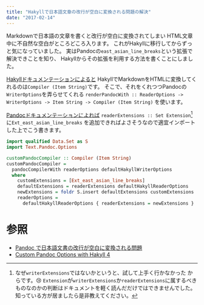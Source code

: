 ```yaml
---
title: "Hakyllで日本語文章の改行が空白に変換される問題の解決"
date: "2017-02-14"
---
```


Markdownで日本語の文章を書くと改行が空白に変換されてしまい
HTML文章中に不自然な空白がところどころ入ります。
これがHakyllに移行してからずっと気になっていました。
実はPandocの`east_asian_line_breaks`という拡張で解決できことを知り、
Hakyllからその拡張を利用する方法を書くことにしました。

[Hakyllドキュメンテーションによると](https://jaspervdj.be/hakyll/reference/Hakyll-Web-Pandoc.html)
HakyllでMarkdownをHTMLに変換してくれるのは`Compiler (Item String)`です。
そこで、それをくれつつPandocの`WriterOptions`を弄らせてくれる
`renderPandocWith :: ReaderOptions -> WriterOptions -> Item String -> Compiler (Item String)`
を使います。

[Pandocドキュメンテーションによれば](https://hackage.haskell.org/package/pandoc-1.19.2.1/docs/Text-Pandoc-Options.html)
`readerExtensions :: Set Extension`[^1]に`Ext_east_asian_line_breaks`
を追加できればよさそうなので適宜インポートした上でこう書きます。

```haskell
import qualified Data.Set as S
import Text.Pandoc.Options
```

```haskell
customPandocCompiler :: Compiler (Item String)
customPandocCompiler =
  pandocCompilerWith readerOptions defaultHakyllWriterOptions
  where
    customExtensions = [Ext_east_asian_line_breaks]
    defaultExtensions = readerExtensions defaultHakyllReaderOptions
    newExtensions = foldr S.insert defaultExtensions customExtensions
    readerOptions =
      defaultHakyllReaderOptions { readerExtensions = newExtensions }
```

# 参照

- [Pandoc で日本語文書の改行が空白に変換される問題](http://tnoda-journal.tumblr.com/post/141345727462/pandoc-%E3%81%A7%E6%97%A5%E6%9C%AC%E8%AA%9E%E6%96%87%E6%9B%B8%E3%81%AE%E6%94%B9%E8%A1%8C%E3%81%8C%E7%A9%BA%E7%99%BD%E3%81%AB%E5%A4%89%E6%8F%9B%E3%81%95%E3%82%8C%E3%82%8B%E5%95%8F%E9%A1%8C)
- [Custom Pandoc Options with Hakyll 4](https://nickcharlton.net/posts/custom-pandoc-options-hakyll-4.html)

[^1]: なぜ`writerExtensions`ではないかというと、試して上手く行かなかった
からです。😢 `Extension`が`writerExtensions`か`readerExtensions`に属するべき
ものなのかの判断はドキュメントを軽く読んだだけではできませんでした。
知っている方が居ましたら是非教えてください。
